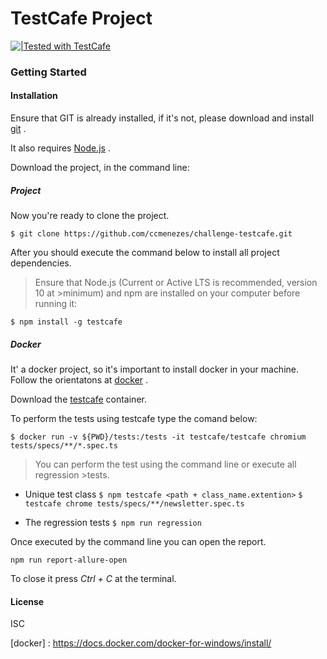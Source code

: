 # TestCafe Project


[![|Tested with TestCafe](https://img.shields.io/badge/tested%20with-TestCafe-2fa4cf.svg)](https://github.com/DevExpress/testcafe)

### Getting Started

#### Installation

Ensure that GIT is already installed, if it's not, please download and install [git](https://git-scm.com/downloads) .

It also requires [Node.js](https://www.npmjs.com/get-npm) .

Download the project, in the command line:

##### Project
Now you're ready to clone the project.

`$ git clone https://github.com/ccmenezes/challenge-testcafe.git`

After you should execute the command below to install all project dependencies.

>Ensure that Node.js (Current or Active LTS is recommended, version 10 at >minimum) and npm are installed on your computer before running it:

`$ npm install -g testcafe`

##### Docker 
It' a docker project, so it's important to install docker in your machine. Follow the orientatons at [docker](https://docs.docker.com/docker-for-windows/install/) .

Download the [testcafe](https://devexpress.github.io/testcafe/documentation/guides/advanced-guides/use-testcafe-docker-image.html) container.

To perform the tests using testcafe type the comand below:

`$ docker run -v ${PWD}/tests:/tests -it testcafe/testcafe chromium tests/specs/**/*.spec.ts`

>You can perform the test using the command line or execute all regression >tests.

- Unique test class
`$ npm testcafe <path + class_name.extention>`
`$ testcafe chrome tests/specs/**/newsletter.spec.ts`


- The regression tests
`$ npm run regression`

Once executed by the command line you can open the report.

`npm run report-allure-open`

To close it press _Ctrl + C_ at the terminal.


#### License

ISC

[git]: <https://git-scm.com/downloads>

[Node.js]: <https://www.npmjs.com/get-npm>

[docker] : <https://docs.docker.com/docker-for-windows/install/>